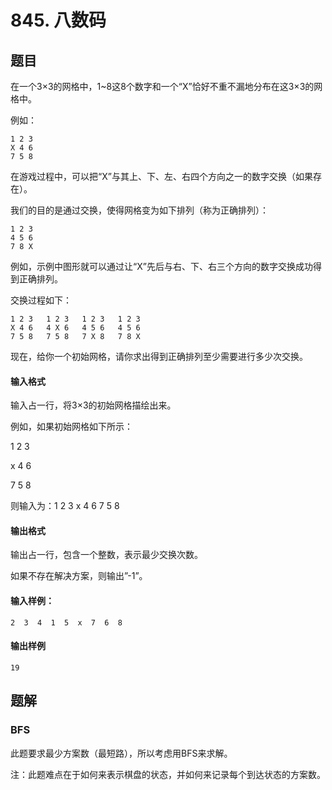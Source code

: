 <!--
 * @Author: shaqsnake
 * @Email: shaqsnake@gmail.com
 * @Date: 2019-09-16 15:58:00
 * @LastEditTime: 2019-09-21 09:43:12
 * @Description: Acwing 845
 -->

# 845. 八数码

## 题目

在一个3×3的网格中，1~8这8个数字和一个“X”恰好不重不漏地分布在这3×3的网格中。

例如：
```
1 2 3
X 4 6
7 5 8
```
在游戏过程中，可以把“X”与其上、下、左、右四个方向之一的数字交换（如果存在）。

我们的目的是通过交换，使得网格变为如下排列（称为正确排列）：
```
1 2 3
4 5 6
7 8 X
```
例如，示例中图形就可以通过让“X”先后与右、下、右三个方向的数字交换成功得到正确排列。

交换过程如下：
```
1 2 3   1 2 3   1 2 3   1 2 3
X 4 6   4 X 6   4 5 6   4 5 6
7 5 8   7 5 8   7 X 8   7 8 X
```
现在，给你一个初始网格，请你求出得到正确排列至少需要进行多少次交换。

#### 输入格式

输入占一行，将3×3的初始网格描绘出来。

例如，如果初始网格如下所示：

1 2 3

x 4 6

7 5 8

则输入为：1 2 3 x 4 6 7 5 8

#### 输出格式

输出占一行，包含一个整数，表示最少交换次数。

如果不存在解决方案，则输出”-1”。

#### 输入样例：
```
2  3  4  1  5  x  7  6  8 
```

#### 输出样例
```
19
```

## 题解

### BFS

此题要求最少方案数（最短路），所以考虑用BFS来求解。

注：此题难点在于如何来表示棋盘的状态，并如何来记录每个到达状态的方案数。
